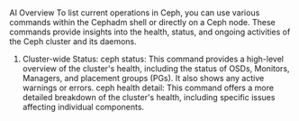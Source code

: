 # **[]()**

AI Overview
To list current operations in Ceph, you can use various commands within the Cephadm shell or directly on a Ceph node. These commands provide insights into the health, status, and ongoing activities of the Ceph cluster and its daemons.

1. Cluster-wide Status:
ceph status: This command provides a high-level overview of the cluster's health, including the status of OSDs, Monitors, Managers, and placement groups (PGs). It also shows any active warnings or errors.
ceph health detail: This command offers a more detailed breakdown of the cluster's health, including specific issues affecting individual components.
